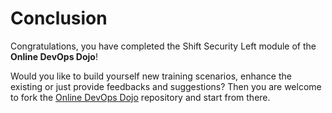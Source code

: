 # Conclusion

Congratulations, you have completed the Shift Security Left module of the
**Online DevOps Dojo**!

Would you like to build yourself new training scenarios, enhance the existing
or just provide feedbacks and suggestions? Then you are welcome to fork the
[Online DevOps Dojo](https://github.com/dxc-technology/about-devops-dojo) repository
and start from there.
